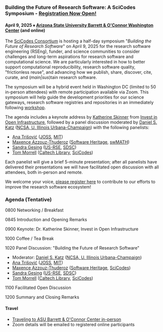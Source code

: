 ### Building the Future of Research Software: A SciCodes Symposium - [Registration Now Open!](https://forms.gle/cDg5CV54ovYEZAUx5)
#### April 9, 2025 &#9830; [Arizona State University Barrett &amp; O'Connor Washington Center](https://washingtondc.asu.edu/barrett-and-oconnor-center) (and online)

The [SciCodes Consortium](https://scicodes.net) is hosting a half-day symposium &quot;*Building the Future of Research Software*&quot; on April 9, 2025 for the research software engineering (RSEng), funder, and science communities to consider challenges and long-term aspirations for research software and computational science. We are particularly interested in how to better support computational reproducibility, research software quality, "frictionless reuse", and advancing how we publish, share, discover, cite, curate, and (*main\|sus*)tain research software.

The symposium will be a hybrid event held in Washington DC (limited to 50 in-person attendees) with remote participation available via Zoom.
This symposium will help guide the development priorities for our science gateways, research software registries and repositories in an immediately following [workshop](workshop.html).

The agenda includes a keynote address by [Katherine Skinner](https://investinopen.org/about/team/katherine/) from [Invest in Open Infrastructure](https://investinopen.org/about/), followed by a panel discussion moderated by [Daniel S. Katz](https://danielskatz.org/) ([NCSA, U. Illinois Urbana-Champaign](https://www.ncsa.illinois.edu/)) with the following panelists:

- [Ana Trišović](https://anatrisovic.com/) ([JOSS](https://joss.theoj.org/), [MIT](https://www.csail.mit.edu/))
- [Maxence Azzouz-Thuderoz](https://www.softwareheritage.org/2023/04/06/ambassador-maxence-azzouz-thuderoz/) ([Software Heritage](https://www.softwareheritage.org/), [swMATH](https://zbmath.org/software/)) 
- [Sandra Gesing](http://sandra-gesing.com/) ([US-RSE](https://us-rse.org), [SDSC](https://www.sdsc.edu)) 
- [Tom Morrell](https://bsky.app/profile/tmorrell.bsky.social) ([Caltech Library](http://data.caltech.edu/), [SciCodes](https://scicodes.net))

Each panelist will give a brief 5-minute presentation; after all panelists have delivered their presentations we will have facilitated open discussion with all attendees, both in-person and remote.

We welcome your voice, [please register here](https://forms.gle/cDg5CV54ovYEZAUx5) to contribute to our efforts to improve the research software ecosystem!

### Agenda (Tentative)

0800 Networking / Breakfast

0845 Introduction and Opening Remarks

0900 Keynote: Dr. Katherine Skinner, Invest in Open Infrastructure

1000 Coffee / Tea Break

1020 Panel Discussion: "Building the Future of Research Software"

- Moderator: [Daniel S. Katz](https://danielskatz.org/) ([NCSA, U. Illinois Urbana-Champaign](https://www.ncsa.illinois.edu/)) 
- [Ana Trišović](https://anatrisovic.com/) ([JOSS](https://joss.theoj.org/), [MIT](https://www.csail.mit.edu/))
- [Maxence Azzouz-Thuderoz](https://www.softwareheritage.org/2023/04/06/ambassador-maxence-azzouz-thuderoz/) ([Software Heritage](https://www.softwareheritage.org/), [SciCodes](https://scicodes.net)) 
- [Sandra Gesing](http://sandra-gesing.com/) ([US-RSE](https://us-rse.org), [SDSC](https://www.sdsc.edu)) 
- [Tom Morrell](https://bsky.app/profile/tmorrell.bsky.social) ([Caltech Library](http://data.caltech.edu/), [SciCodes](https://scicodes.net))

1100 Facilitated Open Discussion

1200 Summary and Closing Remarks

#### Travel

- [Traveling to ASU Barrett & O'Connor Center in-person](https://washingtondc.asu.edu/barrett-and-oconnor-center#webspark-anchor-link--22)
- Zoom details will be emailed to registered online participants

